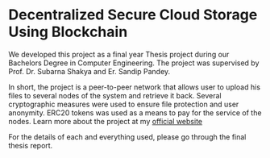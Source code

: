 # Decentralized Secure Cloud Storage Using Blockchain


We developed this project as a final year Thesis project during our Bachelors Degree in Computer Engineering. The project was supervised by Prof. Dr. Subarna Shakya and Er. Sandip Pandey. 

In short, the project is a peer-to-peer network that allows user to upload his files to several nodes of the system  and retrieve it back. Several cryptographic measures were used to ensure file protection and user anonymity. ERC20 tokens was used as a means to pay for the service of the nodes. Learn more about the project at my [official website](https://erbipin.com/projects/1_project/)

For the details of each and everything used, please go through the final thesis report.


